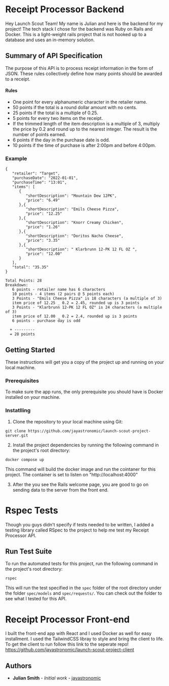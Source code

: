 # Receipt Processor Backend

Hey Launch Scout Team! My name is Julian and here is the backend for my project!
The tech stack I chose for the backend was Ruby on Rails and Docker. This is a light-weight rails project
that is not hooked up to a database and uses an in-memory solution.

## Summary of API Specification

The purpose of this API is to process receipt information in the form of JSON.
These rules collectively define how many points should be awarded to a receipt.

#### Rules

- One point for every alphanumeric character in the retailer name.
- 50 points if the total is a round dollar amount with no cents.
- 25 points if the total is a multiple of 0.25.
- 5 points for every two items on the receipt.
- If the trimmed length of the item description is a multiple of 3, multiply the price by 0.2 and round up to the nearest integer. The result is the number of points earned.
- 6 points if the day in the purchase date is odd.
- 10 points if the time of purchase is after 2:00pm and before 4:00pm.

### Example

```
{
   "retailer": "Target",
   "purchaseDate": "2022-01-01",
   "purchaseTime": "13:01",
   "items": [
      {
         "shortDescription": "Mountain Dew 12PK",
         "price": "6.49"
      },{
         "shortDescription": "Emils Cheese Pizza",
         "price": "12.25"
      },{
         "shortDescription": "Knorr Creamy Chicken",
         "price": "1.26"
      },{
         "shortDescription": "Doritos Nacho Cheese",
         "price": "3.35"
      },{
         "shortDescription": " Klarbrunn 12-PK 12 FL OZ ",
         "price": "12.00"
      }
   ],
   "total": "35.35"
}
```

```
Total Points: 28
Breakdown:
   6 points - retailer name has 6 characters
   10 points - 4 items (2 pairs @ 5 points each)
   3 Points - "Emils Cheese Pizza" is 18 characters (a multiple of 3)
   item price of 12.25 _ 0.2 = 2.45, rounded up is 3 points
   3 Points - "Klarbrunn 12-PK 12 FL OZ" is 24 characters (a multiple of 3)
   item price of 12.00 _ 0.2 = 2.4, rounded up is 3 points
   6 points - purchase day is odd

  + ---------
  = 28 points
```

## Getting Started

These instructions will get you a copy of the project up and running on your local machine.

### Prerequisites

To make sure the app runs, the only prerequisite you should have is Docker installed on your machine.

### Instatlling

1. Clone the repository to your local machine using Git:

```
git clone https://github.com/jayastronomic/launch-scout-project-server.git
```

2. Install the project dependencies by running the following command in the project's root directory:

```
docker compose up
```

This command will build the docker image and run the cointaner for this project. The container is set to listen on "http://localhost:4000"

3. After the you see the Rails welcome page, you are good to go on sending data to the server from the front end.

# Rspec Tests

Though you guys didn't specify if tests needed to be written, I added a testing library called RSpec to the project to help me test my Receipt Processor API.

## Run Test Suite

To run the automated tests for this project, run the following command in the project's root directory:

```
rspec
```

This will run the test specified in the `spec` folder of the root directory under the folder `spec/models` and `spec/requests/`. You can check out the folder to see what I tested for this API.

# Receipt Processor Front-end

I built the front-end app with React and I used Docker as well for easy installment. I used the TailwindCSS libray to style and bring the client to life. To get the client to run follow this link to the seperate repo!
https://github.com/jayastronomic/launch-scout-project-client

## Authors

- **Julian Smith** - _Initial work_ - [jayastronomic](https://github.com/jayastronomic)
